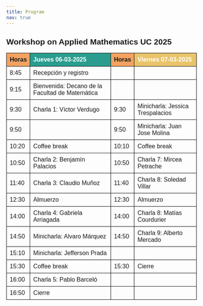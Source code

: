 ```yaml
---
title: Program
nav: true
---
```


<html lang="en">
<head>
    <meta charset="UTF-8">
    <meta name="viewport" content="width=device-width, initial-scale=1.0">
    <title>Workshop Schedule</title>
    <style>
        body {
            font-family: Arial, sans-serif;
        }
        table {
            width: 100%;
            border-collapse: collapse;
        }
        th, td {
            border: 1px solid black;
            padding: 8px;
            text-align: left;
        }
        th {
            background-color: #f4a261;
        }
        .day-header {
            background-color: #2a9d8f;
            color: white;
        }
        .day-header-friday {
            background-color: #e9c46a;
        }
    </style>
</head>
<body>
    <h2>Workshop on Applied Mathematics UC 2025</h2>
    <table>
        <tr>
            <th>Horas</th>
            <th class="day-header">Jueves 06-03-2025</th>
            <th>Horas</th>
            <th class="day-header day-header-friday">Viernes 07-03-2025</th>
        </tr>
        <tr>
            <td>8:45</td>
            <td>Recepción y registro</td>
            <td></td>
            <td></td>
        </tr>
        <tr>
            <td>9:15</td>
            <td>Bienvenida: Decano de la Facultad de Matemática</td>
            <td></td>
            <td></td>
        </tr>
        <tr>
            <td>9:30</td>
            <td>Charla 1: Víctor Verdugo</td>
            <td>9:30</td>
            <td>Minicharla: Jessica Trespalacios</td>
        </tr>
        <tr>
            <td>9:50</td>
            <td></td>
            <td>9:50</td>
            <td>Minicharla: Juan Jose Molina</td>
        </tr>
        <tr>
            <td>10:20</td>
            <td>Coffee break</td>
            <td>10:10</td>
            <td>Coffee break</td>
        </tr>
        <tr>
            <td>10:50</td>
            <td>Charla 2: Benjamín Palacios</td>
            <td>10:50</td>
            <td>Charla 7: Mircea Petrache</td>
        </tr>
        <tr>
            <td>11:40</td>
            <td>Charla 3: Claudio Muñoz</td>
            <td>11:40</td>
            <td>Charla 8: Soledad Villar</td>
        </tr>
        <tr>
            <td>12:30</td>
            <td>Almuerzo</td>
            <td>12:30</td>
            <td>Almuerzo</td>
        </tr>
        <tr>
            <td>14:00</td>
            <td>Charla 4: Gabriela Arriagada</td>
            <td>14:00</td>
            <td>Charla 8: Matías Courdurier</td>
        </tr>
        <tr>
            <td>14:50</td>
            <td>Minicharla: Alvaro Márquez</td>
            <td>14:50</td>
            <td>Charla 9: Alberto Mercado</td>
        </tr>
        <tr>
            <td>15:10</td>
            <td>Minicharla: Jefferson Prada</td>
            <td></td>
            <td></td>
        </tr>
        <tr>
            <td>15:30</td>
            <td>Coffee break</td>
            <td>15:30</td>
            <td>Cierre</td>
        </tr>
        <tr>
            <td>16:00</td>
            <td>Charla 5: Pablo Barceló</td>
            <td></td>
            <td></td>
        </tr>
        <tr>
            <td>16:50</td>
            <td>Cierre</td>
            <td></td>
            <td></td>
        </tr>
    </table>
</body>
</html>
